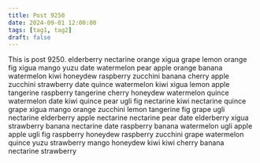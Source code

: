 ```yaml
---
title: Post 9250
date: 2024-09-01 12:00:00
tags: [tag1, tag2]
draft: false
---
```

This is post 9250.
elderberry
nectarine
orange
xigua
grape
lemon
orange
fig
xigua
mango
yuzu
date
watermelon
pear
apple
orange
banana
watermelon
kiwi
honeydew
raspberry
zucchini
banana
cherry
apple
zucchini
strawberry
date
quince
watermelon
kiwi
xigua
lemon
apple
tangerine
raspberry
tangerine
cherry
honeydew
watermelon
quince
watermelon
date
kiwi
quince
pear
ugli
fig
nectarine
kiwi
nectarine
quince
grape
xigua
mango
orange
zucchini
lemon
tangerine
fig
grape
ugli
nectarine
elderberry
apple
nectarine
nectarine
pear
date
elderberry
xigua
strawberry
banana
nectarine
date
raspberry
banana
watermelon
ugli
apple
apple
ugli
fig
raspberry
honeydew
raspberry
zucchini
grape
watermelon
quince
yuzu
strawberry
mango
honeydew
kiwi
kiwi
cherry
banana
nectarine
strawberry
